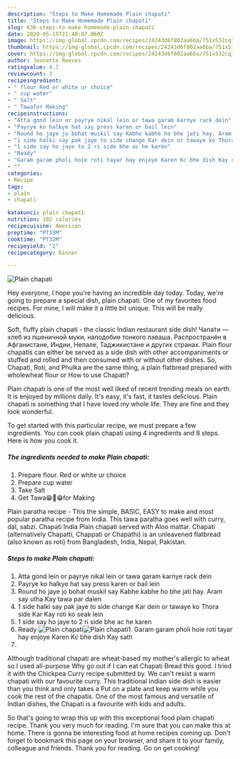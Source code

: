 ```yaml
---
description: "Steps to Make Homemade Plain chapati"
title: "Steps to Make Homemade Plain chapati"
slug: 636-steps-to-make-homemade-plain-chapati
date: 2020-05-15T21:40:07.060Z
image: https://img-global.cpcdn.com/recipes/24243d6f802aa6ba/751x532cq70/plain-chapati-recipe-main-photo.jpg
thumbnail: https://img-global.cpcdn.com/recipes/24243d6f802aa6ba/751x532cq70/plain-chapati-recipe-main-photo.jpg
cover: https://img-global.cpcdn.com/recipes/24243d6f802aa6ba/751x532cq70/plain-chapati-recipe-main-photo.jpg
author: Jeanette Reeves
ratingvalue: 4.7
reviewcount: 3
recipeingredient:
- " flour Red or white ur choice"
- " cup water"
- " Salt"
- " Tawafor Making"
recipeinstructions:
- "Atta gond lein or payrye nikal lein or tawa garam karnye rack dein"
- "Payrye ko halkye hat say press karen or bail lein"
- "Round ho jaye jo bohat muskil say Kabhe kabhe ho bhe jati hay. Aram say utha Kay tawa par dalen"
- "1 side halki say pak jaye to side change Kar dein or tawaye ko Thora side Kar Kay roti ko seak lein"
- "1 side say ho jaye to 2 ri side bhe ac he karen"
- "Ready"
- "Garam garam pholi hoie roti tayar hay enjoye Karen Kc bhe dish Kay sath"
- ""
categories:
- Recipe
tags:
- plain
- chapati

katakunci: plain chapati 
nutrition: 102 calories
recipecuisine: American
preptime: "PT33M"
cooktime: "PT32M"
recipeyield: "2"
recipecategory: Dinner

---
```



![Plain chapati](https://img-global.cpcdn.com/recipes/24243d6f802aa6ba/751x532cq70/plain-chapati-recipe-main-photo.jpg)

Hey everyone, I hope you're having an incredible day today. Today, we're going to prepare a special dish, plain chapati. One of my favorites food recipes. For mine, I will make it a little bit unique. This will be really delicious.

Soft, fluffy plain chapati - the classic Indian restaurant side dish! Чапа́ти — хлеб из пшеничной муки, наподобие тонкого лаваша. Распространён в Афганистане, Индии, Непале, Таджикистане и других странах. Plain flour chapatis can either be served as a side dish with other accompaniments or stuffed and rolled and then consumed with or without other dishes. So, Chapati, Roti, and Phulka are the same thing, a plain flatbread prepared with wholewheat flour or How to use Chapati?

Plain chapati is one of the most well liked of recent trending meals on earth. It is enjoyed by millions daily. It's easy, it's fast, it tastes delicious. Plain chapati is something that I have loved my whole life. They are fine and they look wonderful.


To get started with this particular recipe, we must prepare a few ingredients. You can cook plain chapati using 4 ingredients and 8 steps. Here is how you cook it.

<!--inarticleads1-->

##### The ingredients needed to make Plain chapati:

1. Prepare  flour. Red or white ur choice
1. Prepare  cup water
1. Take  Salt
1. Get  Tawa😁🤪😁for Making


Plain paratha recipe - This the simple, BASIC, EASY to make and most popular paratha recipe from India. This tawa paratha goes well with curry, dal, sabzi. Chapati India Plain chapati served with Aloo mattar. Chapati (alternatively Chapatti, Chappati or Chapathi) is an unleavened flatbread (also known as roti) from Bangladesh, India, Nepal, Pakistan. 

<!--inarticleads2-->

##### Steps to make Plain chapati:

1. Atta gond lein or payrye nikal lein or tawa garam karnye rack dein
1. Payrye ko halkye hat say press karen or bail lein
1. Round ho jaye jo bohat muskil say Kabhe kabhe ho bhe jati hay. Aram say utha Kay tawa par dalen
1. 1 side halki say pak jaye to side change Kar dein or tawaye ko Thora side Kar Kay roti ko seak lein
1. 1 side say ho jaye to 2 ri side bhe ac he karen
1. Ready
<img src="//assets-global.cpcdn.com/assets/icons/button_play-2c75c40dde080a61004c1f40b05d8f140eaff45d7e9e6481dc71c63d2e7c4909.png" alt="Plain chapati"><img src="//assets-global.cpcdn.com/assets/icons/button_play-2c75c40dde080a61004c1f40b05d8f140eaff45d7e9e6481dc71c63d2e7c4909.png" alt="Plain chapati">1. Garam garam pholi hoie roti tayar hay enjoye Karen Kc bhe dish Kay sath
1. 


Although traditional chapati are wheat-based my mother&#39;s allergic to wheat so I used all-purpose Why go out if I can eat Chapati Bread this good. I tried it with the Chickpea Curry recipe submitted by. We can&#39;t resist a warm chapati with our favourite curry. This traditional Indian side dish is easier than you think and only takes a Put on a plate and keep warm while you cook the rest of the chapatis. One of the most famous and versatile of Indian dishes, the Chapati is a favourite with kids and adults. 

So that's going to wrap this up with this exceptional food plain chapati recipe. Thank you very much for reading. I'm sure that you can make this at home. There is gonna be interesting food at home recipes coming up. Don't forget to bookmark this page on your browser, and share it to your family, colleague and friends. Thank you for reading. Go on get cooking!
